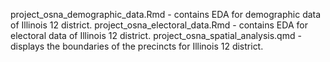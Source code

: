 project_osna_demographic_data.Rmd - contains EDA for demographic data of Illinois 12 district.
project_osna_electoral_data.Rmd - contains EDA for electoral data of Illinois 12 district.
project_osna_spatial_analysis.qmd - displays the boundaries of the precincts for Illinois 12 district.
